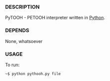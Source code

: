 ### DESCRIPTION

PyTOOH - PETOOH interpreter written in [Python](https://www.python.org/).

### DEPENDS

None, whatsoever

### USAGE

To run:

    ~$ python pythooh.py file



